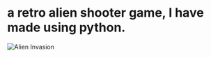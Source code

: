 # a retro alien shooter game, I have made using python.
![Alien Invasion]([https://github.com/nikhilgupta738/alien_invasion/blob/master/images/alien_invasion.png])
